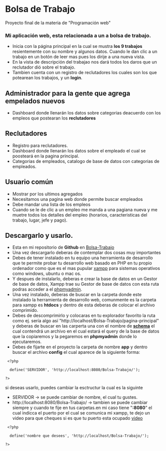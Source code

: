 # Bolsa de Trabajo
 Proyecto final de la materia de "Programación web"
 ### Mi aplicación web, esta relacionada a un a bolsa de trabajo. 

  * Inicia con la página principal en la cual se mustra **los 9 trabajos** resientemente con su nombre y algunos datos. Cuando le dan clic a un trabajo en un botón de leer mas pues los     dirije a una nueva vista.
  * En la vista de descripción del trabajao nos dará todos los daros que un reclutador dió sobre el trabajo.
  * Tambien cuenta con un registro de reclutadores los cuales son los que potearean los trabajos, y un **login**.

## Administrador para la gente que agrega empelados nuevos
* Dashboard donde llenarán los datos sobre categorias deacuerdo con los empleos que postearan los **reclutadores**

## Reclutadores
* Registro para reclutadores.
* Dashboard donde llenarán los datos sobre el empleado el cual se poosteará en la pagina principal.
* Categorias de empleados, catalogo de base de datos con categorias de empleados.

## Usuario común
* Mostrar por los ultimos agregados
* Necesitamos una pagina web donde permite buscar empleados
* Debe mandar una lista de los empleos
* Cuando se le de clic a un empleo me manda a una pagiana nueva y me muetre todos los detalles del empleo (horarios, caracteristicas del trabajo,  lugar, jefe y pago).

## Descargarlo y usarlo.
* Esta en mi repositorio de **Github** en [Bolsa-Trabajo](https://github.com/Ferpeke/Bolsa-Trabajo/)
* Una vez descargarlo deberas de contemplar dos cosas muy importantes 
* Debes de tener instalado en tu equipo una herramienta de desarrollo que te permite probar tu desarrollo web basado en PHP en tu propio ordenador como que es el mas pupular [xampp](https://www.apachefriends.org/es/index.html) para sistemas operativos como windows, ubuntu o mac os. 
* Y despues de instalarlo, deberas e crear la base de datos en un Gestor de base de datos, Xampp trae su Gestor de base de datos con esta ruta podras acceder a el [phpmyadmin](http://localhost/phpmyadmin/).
* Una vez instalado, deberas de buscar en la carpeta donde este instalado la herramienta de desarrollo web, comunmente es la carpeta para xampp es **htdocs** y dentro de esta deberas de colocar el archivo comprimido.
* Debes de descomprimirlo y colocaras en tu explorador favorito la ruta como ej. sería algo así "http://localhost/Bolsa-Trabajo/pagina-principal" y deberas de buscar en las carperta una con el nombre de [**schema**](https://github.com/Ferpeke/Bolsa-Trabajo/tree/main/schema) el cual contendrá un archivo en el cual estará el query de la base de datos que la copiaremos y la pegaremos en **phpmyadmin** donde lo ejecutaremos.
* Debes de fijarte en el proyecto la carpeta de nombre **app** y dentro buscar el archivo **config** el cual aparece de la siguiente forma:
```
 <?php
  
  define('SERVIDOR', 'http://localhost:8080/Bolsa-Trabajo/');
  
?>

```
si deseas usarlo, puedes cambiar la esctructur la cual es la siguinte
* SERVIDOR -> se puede cambiar  de nombre, el cual tu gustes.
* http://localhost:8080/Bolsa-Trabajo/ -> tambien se puede cambiar siempre y cuando te fije en tus carpetas.en mi caso tiene "**:8080**" el cual indicca el puerto por el cual se comunica mi xampp, te dejo un video para que cheques si es que tu puerto esta ocupado [video](https://www.youtube.com/watch?v=2y9_Gx4nsfA)

```
 <?php
  
  define('nombre que desees', 'http://localhost/Bolsa-Trabajo/');
  
?>

```
 
